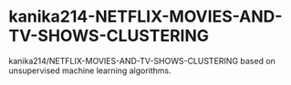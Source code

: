 # kanika214-NETFLIX-MOVIES-AND-TV-SHOWS-CLUSTERING
kanika214/NETFLIX-MOVIES-AND-TV-SHOWS-CLUSTERING based on unsupervised machine learning algorithms.

